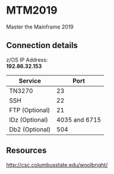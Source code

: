# MTM2019
Master the Mainframe 2019

## Connection details

z/OS IP Address:  
**192.86.32.153**  
  
| Service | Port |
|---|---|  
| TN3270 | 23 |
| SSH | 22 |
| FTP (Optional) | 21 |
| IDz (Optional) | 4035 and 6715 |
| Db2 (Optional) | 504 |


## Resources
http://csc.columbusstate.edu/woolbright/
